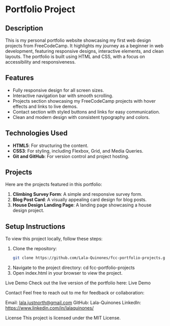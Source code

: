 # Portfolio Project

## Description
This is my personal portfolio website showcasing my first web design projects from FreeCodeCamp. It highlights my journey as a beginner in web development, featuring responsive designs, interactive elements, and clean layouts. The portfolio is built using HTML and CSS, with a focus on accessibility and responsiveness.

## Features
- Fully responsive design for all screen sizes.
- Interactive navigation bar with smooth scrolling.
- Projects section showcasing my FreeCodeCamp projects with hover effects and links to live demos.
- Contact section with styled buttons and links for easy communication.
- Clean and modern design with consistent typography and colors.

## Technologies Used
- **HTML5**: For structuring the content.
- **CSS3**: For styling, including Flexbox, Grid, and Media Queries.
- **Git and GitHub**: For version control and project hosting.

## Projects
Here are the projects featured in this portfolio:
1. **Climbing Survey Form**: A simple and responsive survey form.
2. **Blog Post Card**: A visually appealing card design for blog posts.
3. **House Design Landing Page**: A landing page showcasing a house design project.


## Setup Instructions
To view this project locally, follow these steps:

1. Clone the repository:
   ```bash
   git clone https://github.com/Lala-Quinones/fcc-portfolio-projects.git
2. Navigate to the project directory:
   cd fcc-portfolio-projects
3. Open index.html in your browser to view the project.
   
Live Demo
Check out the live version of the portfolio here: Live Demo

Contact
Feel free to reach out to me for feedback or collaboration:

Email: lala.justnorth@gmail.com
GitHub: Lala-Quinones
LinkedIn: https://www.linkedin.com/in/lalaquinones/

License
This project is licensed under the MIT License.
